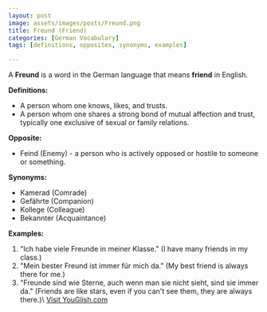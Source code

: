 ```yaml
---
layout: post
image: assets/images/posts/Freund.png
title: Freund (Friend)
categories: [German Vocabulary]
tags: [definitions, opposites, synonyms, examples]

---
```


A **Freund** is a word in the German language that means **friend** in English.

**Definitions:**
- A person whom one knows, likes, and trusts.
- A person whom one shares a strong bond of mutual affection and trust, typically one exclusive of sexual or family relations.

**Opposite:**
- Feind (Enemy) - a person who is actively opposed or hostile to someone or something.

**Synonyms:**
- Kamerad (Comrade)
- Gefährte (Companion)
- Kollege (Colleague)
- Bekannter (Acquaintance)

**Examples:**
1. "Ich habe viele Freunde in meiner Klasse." (I have many friends in my class.)
2. "Mein bester Freund ist immer für mich da." (My best friend is always there for me.)
3. "Freunde sind wie Sterne, auch wenn man sie nicht sieht, sind sie immer da." (Friends are like stars, even if you can't see them, they are always there.)\ <a id="yg-widget-0" class="youglish-widget" data-query="Freund" data-lang="german" data-components="8412" data-auto-start="0" data-bkg-color="theme_light" data-title="How%20to%20pronounce%20Freund%20in%20German"  rel="nofollow" href="https://youglish.com">Visit YouGlish.com</a><script async src="https://youglish.com/public/emb/widget.js" charset="utf-8"></script>